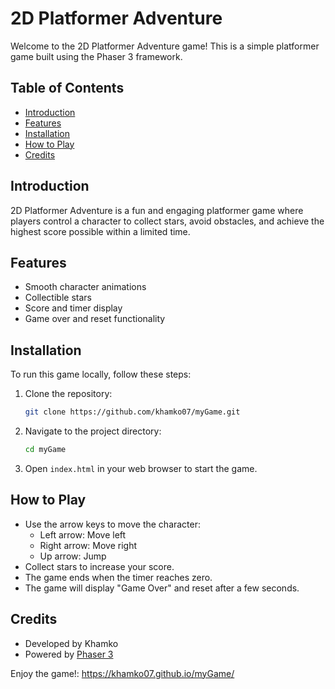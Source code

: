# 2D Platformer Adventure

Welcome to the 2D Platformer Adventure game! This is a simple platformer game built using the Phaser 3 framework.

## Table of Contents

- [Introduction](#introduction)
- [Features](#features)
- [Installation](#installation)
- [How to Play](#how-to-play)
- [Credits](#credits)

## Introduction

2D Platformer Adventure is a fun and engaging platformer game where players control a character to collect stars, avoid obstacles, and achieve the highest score possible within a limited time.

## Features

- Smooth character animations
- Collectible stars
- Score and timer display
- Game over and reset functionality

## Installation

To run this game locally, follow these steps:

1. Clone the repository:
    ```sh
    git clone https://github.com/khamko07/myGame.git
    ```
2. Navigate to the project directory:
    ```sh
    cd myGame
    ```
3. Open `index.html` in your web browser to start the game.

## How to Play

- Use the arrow keys to move the character:
  - Left arrow: Move left
  - Right arrow: Move right
  - Up arrow: Jump
- Collect stars to increase your score.
- The game ends when the timer reaches zero.
- The game will display "Game Over" and reset after a few seconds.

## Credits

- Developed by Khamko
- Powered by [Phaser 3](https://phaser.io/phaser3)

Enjoy the game!: https://khamko07.github.io/myGame/

